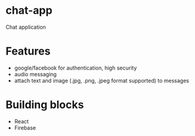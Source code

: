 # chat-app
Chat application 

# Features
- google/facebook for authentication, high security
- audio messaging
- attach text and image (.jpg, .png, .jpeg format supported) to messages

# Building blocks 
- React
- Firebase
